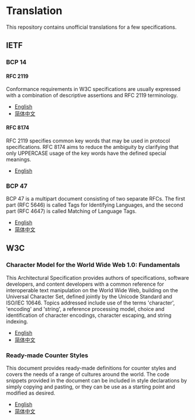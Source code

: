 # Translation

This repository contains unofficial translations for a few specifications.

## IETF

### BCP 14

#### RFC 2119

Conformance requirements in W3C specifications are usually expressed with a combination of descriptive assertions and RFC 2119 terminology.

* [English](https://www.rfc-editor.org/info/rfc2119)
* [简体中文](https://github.com/xfq/translation/blob/main/bcp14/rfc2119.zh-Hans.md)

#### RFC 8174

RFC 2119 specifies common key words that may be used in protocol specifications. RFC 8174 aims to reduce the ambiguity by clarifying that only UPPERCASE usage of the key words have the defined special meanings.

* [English](https://www.rfc-editor.org/info/rfc8174)

### BCP 47

BCP 47 is a multipart document consisting of two separate RFCs. The first part (RFC 5646) is called Tags for Identifying Languages, and the second part (RFC 4647) is called Matching of Language Tags.

* [English](https://www.rfc-editor.org/info/bcp47)
* [简体中文](https://xfq.github.io/translation/bcp47/index.zh-Hans.html)

## W3C

### Character Model for the World Wide Web 1.0: Fundamentals

This Architectural Specification provides authors of specifications, software developers, and content developers with a common reference for interoperable text manipulation on the World Wide Web, building on the Universal Character Set, defined jointly by the Unicode Standard and ISO/IEC 10646. Topics addressed include use of the terms 'character', 'encoding' and 'string', a reference processing model, choice and identification of character encodings, character escaping, and string indexing.

* [English](https://www.w3.org/TR/charmod/)
* [简体中文](https://xfq.github.io/translation/charmod/Overview.zh-Hans.html)

### Ready-made Counter Styles

This document provides ready-made definitions for counter styles and covers the needs of a range of cultures around the world. The code snippets provided in the document can be included in style declarations by simply copying and pasting, or they can be use as a starting point and modified as desired.

* [English](https://www.w3.org/TR/predefined-counter-styles/)
* [简体中文](https://xfq.github.io/translation/predefined-counter-styles/index.zh-Hans.html)
